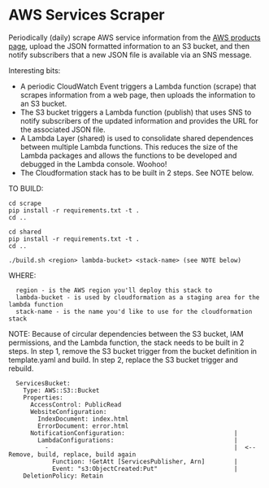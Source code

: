 # AWS Services Scraper
Periodically (daily) scrape AWS service information from the [AWS products page](https://aws.amazon.com/products/), upload the JSON formatted information to an S3 bucket, and then notify subscribers that a new JSON file is available via an SNS message. 

Interesting bits:
* A periodic CloudWatch Event triggers a Lambda function (scrape) that scrapes information from a web page, then uploads the information to an S3 bucket.
* The S3 bucket triggers a Lambda function (publish) that uses SNS to notify subscribers of the updated information and provides the URL for the associated JSON file.
* A Lambda Layer (shared) is used to consolidate shared dependences between multiple Lambda functions. This reduces the size of the Lambda packages and allows the functions to be developed and debugged in the Lambda console. Woohoo!
* The Cloudformation stack has to be built in 2 steps. See NOTE below.

TO BUILD:
```
cd scrape
pip install -r requirements.txt -t .
cd ..

cd shared
pip install -r requirements.txt -t .
cd ..

./build.sh <region> lambda-bucket> <stack-name> (see NOTE below)
```

WHERE:
```
  region - is the AWS region you'll deploy this stack to
  lambda-bucket - is used by cloudformation as a staging area for the lambda function
  stack-name - is the name you'd like to use for the cloudformation stack
```

NOTE: Because of circular dependencies between the S3 bucket, IAM permissions, and the Lambda function, the stack needs to be built in 2 steps. In step 1, remove the S3 bucket trigger from the bucket definition in template.yaml and build. In step 2, replace the S3 bucket trigger and rebuild.

```
  ServicesBucket:
    Type: AWS::S3::Bucket
    Properties:
      AccessControl: PublicRead
      WebsiteConfiguration:
        IndexDocument: index.html
        ErrorDocument: error.html
      NotificationConfiguration:                              |
        LambdaConfigurations:                                 |
          -                                                   |  <-- Remove, build, replace, build again
            Function: !GetAtt [ServicesPublisher, Arn]        |
            Event: "s3:ObjectCreated:Put"                     |
    DeletionPolicy: Retain
```
